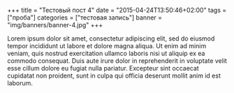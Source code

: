 +++
title = "Тестовый пост 4"
date = "2015-04-24T13:50:46+02:00"
tags = ["проба"]
categories = ["тестовая запись"]
banner = "img/banners/banner-4.jpg"
+++

Lorem ipsum dolor sit amet, consectetur adipiscing elit, sed do eiusmod tempor incididunt ut labore et dolore magna aliqua. Ut enim ad minim veniam, quis nostrud exercitation ullamco laboris nisi ut aliquip ex ea commodo consequat. Duis aute irure dolor in reprehenderit in voluptate velit esse cillum dolore eu fugiat nulla pariatur. Excepteur sint occaecat cupidatat non proident, sunt in culpa qui officia deserunt mollit anim id est laborum.